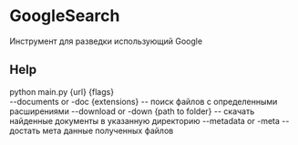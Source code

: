 # GoogleSearch
Инструмент для разведки использующий Google
## Help
python main.py {url} {flags}  
	--documents or -doc {extensions} -- поиск файлов с определенными расширениями
	--download or -down {path to folder} -- скачать найденные документы в указанную директорию
	--metadata or -meta -- достать мета данные полученных файлов  
